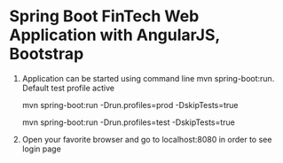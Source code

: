 # Spring Boot FinTech Web Application with AngularJS,  Bootstrap

1) Application can be started using command line mvn spring-boot:run. Default test profile active 

   mvn spring-boot:run -Drun.profiles=prod -DskipTests=true
   
   mvn spring-boot:run -Drun.profiles=test -DskipTests=true
   
2) Open your favorite browser and go to localhost:8080  in order to see login page
   
